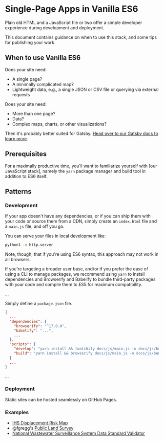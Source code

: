 # Single-Page Apps in Vanilla ES6

Plain old HTML and a JavaScript file or two offer a simple developer experience
during development and deployment.

This document contains guidance on when to use this stack, and some tips for
publishing your work.

## When to use Vanilla ES6

Does your site need:

- A single page?
- A minimally complicated map?
- Lightweight data, e.g., a single JSON or CSV file or querying via external requests

Does your site need:

- More than one page?
- Data?
- Complex maps, charts, or other visualizations?

Then it's probably better suited for Gatsby. [Head over to our Gatsby docs to
learn more](gatsby/).

## Prerequisites

For a maximally productive time, you'll want to familiarize yourself with
[our JavaScript stack], namely the `yarn` package manager and build tool in
addition to ES6 itself.

## Patterns

### Development

If your app doesn't have any dependencies, or if you can ship them with your
code or source them from a CDN, simply create an `index.html` file and a
`main.js` file, and off you go.

You can serve your files in local development like:

```bash
python3 -m http.server
```

Note, though, that if you're using ES6 syntax, this approach may not work in
all browsers.

If you're targeting a broader user base, and/or if you prefer the ease of using
a CLI to manage packages, we recommend using `yarn` to install dependencies
and Browserify and Babelify to bundle third-party packages with your code and
compile them to ES5 for maximum compatibility. 

...

Simply define a `package.json` file.

```json
{
  ...
  "dependencies": {
    "browserify": "^17.0.0",
    "babelify": "...",
    ...
  },
  "scripts": {
    "develop": "yarn install && (watchify docs/js/main.js -o docs/js/bundle.js & python3 -m http.server)",
    "build": "yarn install && browserify docs/js/main.js -o docs/js/bundle.js"
  }
  ...
}
```

...

### Deployment

Static sites can be hosted seamlessly on GitHub Pages.

### Examples

- [IHS Displacement Risk Map](https://github.com/datamade/ihs-displacement-risk-in-chicago)
- @fgregg's [Public Land Survey](https://github.com/fgregg/public-land-survey)
- [National Wastewater Surveillance System Data Standard Validator](https://github.com/datamade/nwss-data-standard/demo)